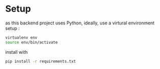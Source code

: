 # Setup

as this backend project uses Python, ideally, use a virtural environment setup :

```bash
virtualenv env
source env/bin/activate
```

install with 

```bash
pip install -r requirements.txt
```